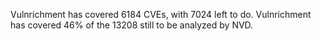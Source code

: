 Vulnrichment has covered 6184 CVEs, with 7024 left to do.
Vulnrichment has covered 46% of the 13208 still to be analyzed by NVD.
